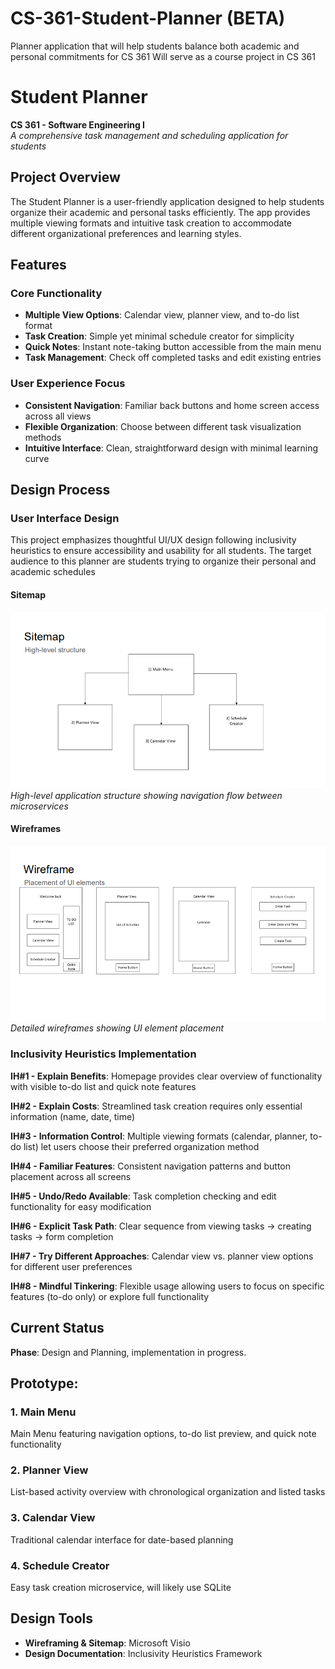 # CS-361-Student-Planner (BETA)
Planner application that will help students balance both academic and personal commitments for CS 361
Will serve as a course project in CS 361

# Student Planner
**CS 361 - Software Engineering I**  
*A comprehensive task management and scheduling application for students*

##  Project Overview

The Student Planner is a user-friendly application designed to help students organize their academic and personal tasks efficiently. The app provides multiple viewing formats and intuitive task creation to accommodate different organizational preferences and learning styles.

##  Features

### Core Functionality
- **Multiple View Options**: Calendar view, planner view, and to-do list format
- **Task Creation**: Simple yet minimal schedule creator for simplicity
- **Quick Notes**: Instant note-taking button accessible from the main menu
- **Task Management**: Check off completed tasks and edit existing entries

### User Experience Focus
- **Consistent Navigation**: Familiar back buttons and home screen access across all views
- **Flexible Organization**: Choose between different task visualization methods
- **Intuitive Interface**: Clean, straightforward design with minimal learning curve

##  Design Process

### User Interface Design
This project emphasizes thoughtful UI/UX design following inclusivity heuristics to ensure accessibility and usability for all students. The target audience to this planner are students trying to organize their personal and academic schedules

#### Sitemap
![Sitemap](Sitemap.png)
*High-level application structure showing navigation flow between microservices*

#### Wireframes
![Wireframes](Wireframe.png)
*Detailed wireframes showing UI element placement*

### Inclusivity Heuristics Implementation

**IH#1 - Explain Benefits**: Homepage provides clear overview of functionality with visible to-do list and quick note features

**IH#2 - Explain Costs**: Streamlined task creation requires only essential information (name, date, time)

**IH#3 - Information Control**: Multiple viewing formats (calendar, planner, to-do list) let users choose their preferred organization method

**IH#4 - Familiar Features**: Consistent navigation patterns and button placement across all screens

**IH#5 - Undo/Redo Available**: Task completion checking and edit functionality for easy modification

**IH#6 - Explicit Task Path**: Clear sequence from viewing tasks → creating tasks → form completion

**IH#7 - Try Different Approaches**: Calendar view vs. planner view options for different user preferences

**IH#8 - Mindful Tinkering**: Flexible usage allowing users to focus on specific features (to-do only) or explore full functionality

##  Current Status

**Phase**: Design and Planning, implementation in progress. 


## Prototype:

### 1. Main Menu
Main Menu featuring navigation options, to-do list preview, and quick note functionality

### 2. Planner View  
List-based activity overview with chronological organization and listed tasks 

### 3. Calendar View
Traditional calendar interface for date-based planning

### 4. Schedule Creator
Easy task creation microservice, will likely use SQLite


## Design Tools

- **Wireframing & Sitemap**: Microsoft Visio
- **Design Documentation**: Inclusivity Heuristics Framework



